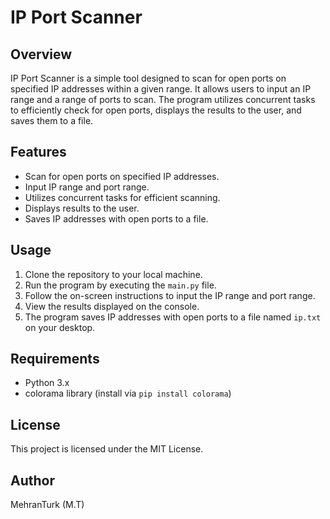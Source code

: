# IP Port Scanner

## Overview
IP Port Scanner is a simple tool designed to scan for open ports on specified IP addresses within a given range. It allows users to input an IP range and a range of ports to scan. The program utilizes concurrent tasks to efficiently check for open ports, displays the results to the user, and saves them to a file.

## Features
- Scan for open ports on specified IP addresses.
- Input IP range and port range.
- Utilizes concurrent tasks for efficient scanning.
- Displays results to the user.
- Saves IP addresses with open ports to a file.

## Usage
1. Clone the repository to your local machine.
2. Run the program by executing the `main.py` file.
3. Follow the on-screen instructions to input the IP range and port range.
4. View the results displayed on the console.
5. The program saves IP addresses with open ports to a file named `ip.txt` on your desktop.

## Requirements
- Python 3.x
- colorama library (install via `pip install colorama`)

## License
This project is licensed under the MIT License.

## Author
MehranTurk (M.T)
